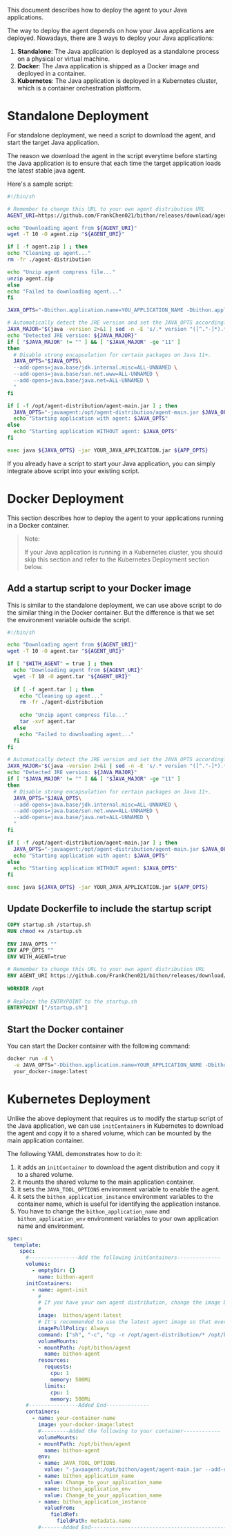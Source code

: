 This document describes how to deploy the agent to your Java applications.

The way to deploy the agent depends on how your Java applications are deployed.
Nowadays, there are 3 ways to deploy your Java applications:

1. **Standalone**: The Java application is deployed as a standalone process on a physical or virtual machine.
2. **Docker**: The Java application is shipped as a Docker image and deployed in a container.
3. **Kubernetes**: The Java application is deployed in a Kubernetes cluster, which is a container orchestration platform.

# Standalone Deployment

For standalone deployment, we need a script to download the agent, and start the target Java application.

The reason we download the agent in the script everytime before starting the Java application is to ensure that
each time the target application loads the latest stable java agent.

Here's a sample script:

```bash
#!/bin/sh

# Remember to change this URL to your own agent distribution URL
AGENT_URI=https://github.com/FrankChen021/bithon/releases/download/agent-distribution-latest/agent-distribution.zip

echo "Downloading agent from ${AGENT_URI}"
wget -T 10 -O agent.zip "${AGENT_URI}"

if [ -f agent.zip ] ; then
echo "Cleaning up agent..."
rm -fr ./agent-distribution

echo "Unzip agent compress file..."
unzip agent.zip
else
echo "Failed to downloading agent..."
fi

JAVA_OPTS="-Dbithon.application.name=YOU_APPLICATION_NAME -Dbithon.application.env=YOUR_APPLICATION_ENV $JAVA_OPTS"

# Automatically detect the JRE version and set the JAVA_OPTS accordingly.
JAVA_MAJOR="$(java -version 2>&1 | sed -n -E 's/.* version "([^."-]*).*/\1/p')"
echo "Detected JRE version: ${JAVA_MAJOR}"
if [ "$JAVA_MAJOR" != "" ] && [ "$JAVA_MAJOR" -ge "11" ]
then
  # Disable strong encapsulation for certain packages on Java 11+.
  JAVA_OPTS="$JAVA_OPTS\
  --add-opens=java.base/jdk.internal.misc=ALL-UNNAMED \
  --add-opens=java.base/sun.net.www=ALL-UNNAMED \
  --add-opens=java.base/java.net=ALL-UNNAMED \
  "
fi

if [ -f /opt/agent-distribution/agent-main.jar ] ; then
  JAVA_OPTS="-javaagent:/opt/agent-distribution/agent-main.jar $JAVA_OPTS"
  echo "Starting application with agent: $JAVA_OPTS"
else
  echo "Starting application WITHOUT agent: $JAVA_OPTS"
fi

exec java ${JAVA_OPTS} -jar YOUR_JAVA_APPLICATION.jar ${APP_OPTS}
```

If you already have a script to start your Java application, you can simply integrate above script into your existing script.

# Docker Deployment

This section describes how to deploy the agent to your applications running in a Docker container.

> Note:
> 
> If your Java application is running in a Kubernetes cluster, you should skip this section and refer to the Kubernetes Deployment section below.

## Add a startup script to your Docker image
This is similar to the standalone deployment, we can use above script to do the similar thing in the Docker container.
But the difference is that we set the environment variable outside the script.

```bash
#!/bin/sh

echo "Downloading agent from ${AGENT_URI}"
wget -T 10 -O agent.tar "${AGENT_URI}"

if [ "$WITH_AGENT" = true ] ; then
  echo "Downloading agent from ${AGENT_URI}"
  wget -T 10 -O agent.tar "${AGENT_URI}"
 
  if [ -f agent.tar ] ; then
    echo "Cleaning up agent..."
    rm -fr ./agent-distribution
 
    echo "Unzip agent compress file..."
    tar -xvf agent.tar
  else
    echo "Failed to downloading agent..."
  fi
fi

# Automatically detect the JRE version and set the JAVA_OPTS accordingly.
JAVA_MAJOR="$(java -version 2>&1 | sed -n -E 's/.* version "([^."-]*).*/\1/p')"
echo "Detected JRE version: ${JAVA_MAJOR}"
if [ "$JAVA_MAJOR" != "" ] && [ "$JAVA_MAJOR" -ge "11" ]
then
  # Disable strong encapsulation for certain packages on Java 11+.
  JAVA_OPTS="$JAVA_OPTS\
  --add-opens=java.base/jdk.internal.misc=ALL-UNNAMED \
  --add-opens=java.base/sun.net.www=ALL-UNNAMED \
  --add-opens=java.base/java.net=ALL-UNNAMED \
  "
fi

if [ -f /opt/agent-distribution/agent-main.jar ] ; then
  JAVA_OPTS="-javaagent:/opt/agent-distribution/agent-main.jar $JAVA_OPTS"
  echo "Starting application with agent: $JAVA_OPTS"
else
  echo "Starting application WITHOUT agent: $JAVA_OPTS"
fi

exec java ${JAVA_OPTS} -jar YOUR_JAVA_APPLICATION.jar ${APP_OPTS}
```

## Update Dockerfile to include the startup script

```dockerfile
COPY startup.sh /startup.sh
RUN chmod +x /startup.sh 
 
ENV JAVA_OPTS ""
ENV APP_OPTS ""
ENV WITH_AGENT=true

# Remember to change this URL to your own agent distribution URL
ENV AGENT_URI https://github.com/FrankChen021/bithon/releases/download/agent-distribution-latest/agent-distribution.tar
 
WORKDIR /opt
 
# Replace the ENTRYPOINT to the startup.sh
ENTRYPOINT ["/startup.sh"]
```

## Start the Docker container

You can start the Docker container with the following command:

```bash
docker run -d \
  -e JAVA_OPTS="-Dbithon.application.name=YOUR_APPLICATION_NAME -Dbithon.application.env=YOUR_APPLICATION_ENV" \
  your_docker-image:latest
```

# Kubernetes Deployment

Unlike the above deployment that requires us to modify the startup script of the Java application, 
we can use `initContainers` in Kubernetes to download the agent and copy it to a shared volume, which can be mounted by the main application container.

The following YAML demonstrates how to do it:
1. it adds an `initContainer` to download the agent distribution and copy it to a shared volume.
2. it mounts the shared volume to the main application container.
3. it sets the `JAVA_TOOL_OPTIONS` environment variable to enable the agent.
4. it sets the `bithon_application_instance` environment variables to the container name, which is useful for identifying the application instance.
5. You have to change the `bithon_application_name` and `bithon_application_env` environment variables to your own application name and environment.

```yaml
spec:
  template:
    spec:
      #----------------Add the following initContainers--------------
      volumes:
        - emptyDir: {}
          name: bithon-agent
      initContainers:
        - name: agent-init
          #
          # If you have your own agent distribution, change the image below to your own
          #
          image:  bithon/agent:latest
          # It's recommended to use the latest agent image so that every time the containers starts, it downloads the latest agent distribution.
          imagePullPolicy: Always
          command: ["sh", "-c", "cp -r /opt/agent-distribution/* /opt/bithon/agent"]
          volumeMounts:
          - mountPath: /opt/bithon/agent
            name: bithon-agent
          resources:
            requests:
              cpu: 1
              memory: 500Mi
            limits:
              cpu: 1
              memory: 500Mi
      #----------------Added End-------------- 
      containers:
        - name: your-container-name
          image: your-docker-image:latest
          #---------Added the following to your container------------
          volumeMounts:
          - mountPath: /opt/bithon/agent
            name: bithon-agent
          env:
          - name: JAVA_TOOL_OPTIONS
            value: "-javaagent:/opt/bithon/agent/agent-main.jar --add-opens=java.base/jdk.internal.misc=ALL-UNNAMED --add-opens=java.base/sun.net.www=ALL-UNNAMED --add-opens=java.base/java.net=ALL-UNNAMED"
          - name: bithon_application_name
            value: Change_to_your_application_name
          - name: bithon_application_env
            value: Change_to_your_application_name
          - name: bithon_application_instance
            valueFrom:
              fieldRef:
                fieldPath: metadata.name
          #-------Added End--------------------------------------------------------
   
```